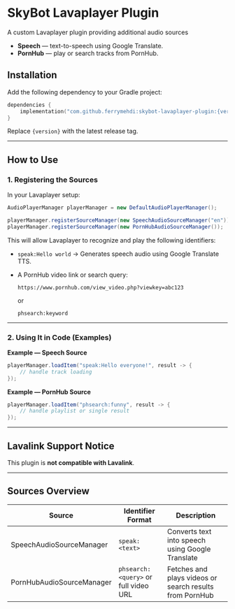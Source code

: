 # SkyBot Lavaplayer Plugin

A custom Lavaplayer plugin providing additional audio sources
- **Speech** — text-to-speech using Google Translate.
- **PornHub** — play or search tracks from PornHub.


## Installation

Add the following dependency to your Gradle project:

```kotlin
dependencies {
    implementation("com.github.ferrymehdi:skybot-lavaplayer-plugin:{version}")
}
```

Replace `{version}` with the latest release tag.

---

## How to Use

### 1. Registering the Sources

In your Lavaplayer setup:

```java
AudioPlayerManager playerManager = new DefaultAudioPlayerManager();

playerManager.registerSourceManager(new SpeechAudioSourceManager("en"));
playerManager.registerSourceManager(new PornHubAudioSourceManager());
```

This will allow Lavaplayer to recognize and play the following identifiers:

- `speak:Hello world`
  → Generates speech audio using Google Translate TTS.

- A PornHub video link or search query:
  ```text
  https://www.pornhub.com/view_video.php?viewkey=abc123
  ```
  or
  ```text
  phsearch:keyword
  ```

---

### 2. Using It in Code (Examples)

**Example — Speech Source**
```java
playerManager.loadItem("speak:Hello everyone!", result -> {
    // handle track loading
});
```

**Example — PornHub Source**
```java
playerManager.loadItem("phsearch:funny", result -> {
    // handle playlist or single result
});
```

---

## Lavalink Support Notice

This plugin is **not compatible with Lavalink**.

---

## Sources Overview

| Source | Identifier Format | Description |
|--------|--------------------|--------------|
| SpeechAudioSourceManager | `speak:<text>` | Converts text into speech using Google Translate |
| PornHubAudioSourceManager | `phsearch:<query>` or full video URL | Fetches and plays videos or search results from PornHub |
